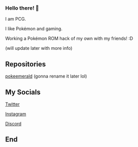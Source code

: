 ### **Hello there!** 👋

I am PCG.

I like Pokémon and gaming.

Working a Pokémon ROM hack of my own with my friends! :D

(will update later with more info)

## **Repositories**

[pokeemerald](https://github.com/PCG06/pokeaurora) (gonna rename it later lol)


## **My Socials**

[Twitter](https://twitter.com/PCG006)

[Instagram](https://instagram.com/PCG006)

[Discord](https://discord.gg/ZVGXjBNKXM)

## **End**

